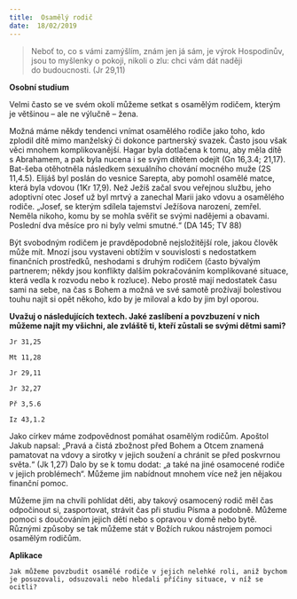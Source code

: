 ```yaml
---
title:  Osamělý rodič
date:  18/02/2019
---
```


> <p></p>
> Neboť to, co s vámi zamýšlím, znám jen já sám, je výrok Hospodinův, jsou to myšlenky o pokoji, nikoli o zlu: chci vám dát naději do budoucnosti. (Jr 29,11)

**Osobní studium**

Velmi často se ve svém okolí můžeme setkat s osamělým rodičem, kterým je většinou – ale ne výlučně – žena.

Možná máme někdy tendenci vnímat osamělého rodiče jako toho, kdo zplodil dítě mimo manželský či dokonce partnerský svazek. Často jsou však věci mnohem komplikovanější. Hagar byla dotlačena k tomu, aby měla dítě s Abrahamem, a pak byla nucena i se svým dítětem odejít (Gn 16,3.4; 21,17). Bat-šeba otěhotněla následkem sexuálního chování mocného muže (2S 11,4.5). Elijáš byl poslán do vesnice Sarepta, aby pomohl osamělé matce, která byla vdovou (1Kr 17,9). Než Ježíš začal svou veřejnou službu, jeho adoptivní otec Josef už byl mrtvý a zanechal Marii jako vdovu a osamělého rodiče. „Josef, se kterým sdílela tajemství Ježíšova narození, zemřel. Neměla nikoho, komu by se mohla svěřit se svými nadějemi a obavami. Poslední dva měsíce pro ni byly velmi smutné.“ (DA 145; TV 88)

Být svobodným rodičem je pravděpodobně nejsložitější role, jakou člověk může mít. Mnozí jsou vystaveni obtížím v souvislosti s nedostatkem finančních prostředků, neshodami s druhým rodičem (často bývalým partnerem; někdy jsou konflikty dalším pokračováním komplikované situace, která vedla k rozvodu nebo k rozluce). Nebo prostě mají nedostatek času sami na sebe, na čas s Bohem a možná ve své samotě prožívají bolestivou touhu najít si opět někoho, kdo by je miloval a kdo by jim byl oporou.

**Uvažuj o následujících textech. Jaké zaslíbení a povzbuzení v nich můžeme najít my všichni, ale zvláště ti, kteří zůstali se svými dětmi sami?**

`Jr 31,25`

`Mt 11,28`

`Jr 29,11`

`Jr 32,27`

`Př 3,5.6`

`Iz 43,1.2`

Jako církev máme zodpovědnost pomáhat osamělým rodičům. Apoštol Jakub napsal: „Pravá a čistá zbožnost před Bohem a Otcem znamená pamatovat na vdovy a sirotky v jejich soužení a chránit se před poskvrnou světa.“ (Jk 1,27) Dalo by se k tomu dodat: „a také na jiné osamocené rodiče v jejich problémech“. Můžeme jim nabídnout mnohem více než jen nějakou finanční pomoc.

Můžeme jim na chvíli pohlídat děti, aby takový osamocený rodič měl čas odpočinout si, zasportovat, strávit čas při studiu Písma a podobně. Můžeme pomoci s doučováním jejich dětí nebo s opravou v domě nebo bytě. Různými způsoby se tak můžeme stát v Božích rukou nástrojem pomoci osamělým rodičům.

**Aplikace**

`Jak můžeme povzbudit osamělé rodiče v jejich nelehké roli, aniž bychom je posuzovali, odsuzovali nebo hledali příčiny situace, v níž se ocitli?`